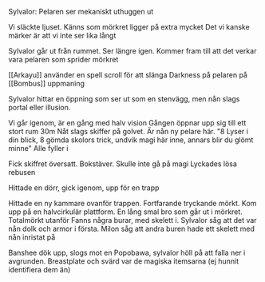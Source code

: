 Sylvalor: Pelaren ser mekaniskt uthuggen ut

Vi släckte ljuset. Känns som mörkret ligger på extra mycket
Det vi kanske märker är att vi inte ser lika långt

Sylvalor går ut från rummet. Ser längre igen. Kommer fram till att det verkar vara pelaren som sprider mörkret

[[Arkayu]] använder en spell scroll för att slänga Darkness på pelaren på [[Bombus]] uppmaning

Sylvalor hittar en öppning som ser ut som en stenvägg, men nån slags portal eller illusion.


Vi går igenom, är en gång med halv vision
Gången öppnar upp sig till ett stort rum 30m
Nåt slags skiffer på golvet.
Är nån ny pelare här.
"8 Lyser i din blick,  8 gömda skolors trick, undvik magi här inne, annars blir du glömt minne" Alle fyller i 

Fick skiffret översatt. Bokstäver. Skulle inte gå på magi
Lyckades lösa rebusen

Hittade en dörr, gick igenom, upp för en trapp

Hittade en ny kammare ovanför trappen. Fortfarande tryckande mörkt. Kom upp på en halvcirkulär plattform. En lång smal bro som går ut i mörkret. Totalmörkt utanför
Fanns några burar, med skelett i.
Sylvalor såg att det var nån dolk och armor i första. Milon såg att andra buren hade ett skelett med nån inristat på

Banshee dök upp, slogs mot en Popobawa, sylvalor höll på att falla ner i avgrunden.
Breastplate och svärd var de magiska itemsarna (ej hunnit identifiera dem än)




